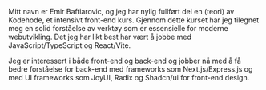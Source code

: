 Mitt navn er Emir Baftiarovic, og jeg har nylig fullført del en (teori) av Kodehode, et intensivt front-end kurs. Gjennom dette kurset har jeg tilegnet meg en solid forståelse av verktøy som er essensielle for moderne webutvikling. Det jeg har likt best har vært å jobbe med JavaScript/TypeScript og React/Vite.

Jeg er interessert i både front-end og back-end og jobber nå med å få bedre forståelse for back-end med frameworks som Next.js/Express.js og med UI frameworks som JoyUI, Radix og Shadcn/ui for front-end design.

<!---
EmirB08/EmirB08 is a ✨ special ✨ repository because its `README.md` (this file) appears on your GitHub profile.
You can click the Preview link to take a look at your changes.
--->
